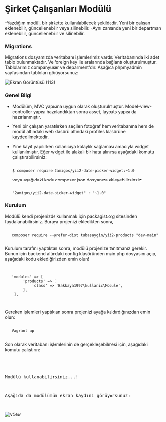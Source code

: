 <h1> Şirket Çalışanları Modülü </h1>

-Yazdığım modül, bir şirkette kullanılabilecek şekildedir. Yeni bir çalışan eklenebilir, güncellenebilir veya silinebilir.
-Aynı zamanda yeni bir departman eklenebilir, güncellenebilir ve silinebilir.

<h3> Migrations </h3>

Migrations dosyamızda veritabanı işlemlerimiz vardır. Veritabanında iki adet tablo bulunmaktadır. Ve foreign key ile aralarında bağlantı oluşturulmuştur.
Tablolarımız companyuser ve deparment'dır.
Aşağıda phpmyadmin sayfasından tabloları görüyorsunuz:

![Ekran Görüntüsü (113)](https://user-images.githubusercontent.com/47320654/104811347-d4064f80-580b-11eb-9f53-701b088ce67f.png)

<h3> Genel Bilgi </h3>

- Modülüm, MVC yapısına uygun olarak oluşturulmuştur. Model-view-controller yapısı hazırlandıktan sonra asset, layouts yapısı da hazırlanmıştır.
- Yeni bir çalışan yaratılırken seçilen fotoğraf hem veritabanına hem de modül altındaki web klasörü altındaki profiles klasörüne kaydedilmektedir.
- Yine kayıt yapılırken kullanıcıya kolaylık sağlaması amacıyla widget kullanılmıştır. Eğer widget ile alakalı bir hata alınırsa aşağıdaki komutu çalıştırabilirsiniz:

  <pre><code>
  $ composer require 2amigos/yii2-date-picker-widget:~1.0
  </pre></code>
  
  veya aşağıdaki kodu composer.json dosyanıza ekleyebilirsinziz:
  
  <pre><code>
  "2amigos/yii2-date-picker-widget" : "~1.0"
  </pre></code>
  
<h3> Kurulum </h3>

Modülü kendi projenizde kullanmak için packagist.org sitesinden faydalanabilirsiniz. Buraya projenizi ekledikten sonra,
  
   <pre><code>
   composer require --prefer-dist tubasaygin/yii2-products "dev-main"
   </pre></code>
  
Kurulum tarafını yaptıktan sonra, modülü projenize tanıtmanız gerekir. Bunun için backend altındaki config klasöründen main.php dosyasını açıp,
aşağıdaki kodu eklediğinizden emin olun!
 
  <pre><code>
  
   'modules' => [
        'products' => [
            'class' => 'Bakkaya1997\kullanic\Module',
        ],
    ],
  
  </pre></code>
  
  
Gereken işlemleri yaptıktan sonra projenizi ayağa kaldırdığınızdan emin olun:

  <pre><code>
   Vagrant up
  </pre></code>
  
Son olarak veritabanı işlemlerinin de gerçekleşebilmesi için, aşağıdaki komutu çalıştırın:

  <pre><code>
  <php yii migrate/up --migrationPath=@vendor/Bakkaya1997/kullanici/migrations  
  </pre></code>

Modülü kullanabilirsiniz...!

Aşağıda da modülümün ekran kaydını görüyorsunuz:

![view](https://user-images.githubusercontent.com/47320654/104811824-49bfea80-580f-11eb-83b4-5718c359fb52.gif)


